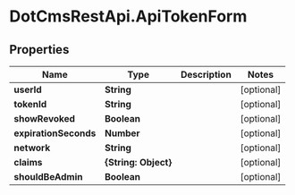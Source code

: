 # DotCmsRestApi.ApiTokenForm

## Properties

Name | Type | Description | Notes
------------ | ------------- | ------------- | -------------
**userId** | **String** |  | [optional] 
**tokenId** | **String** |  | [optional] 
**showRevoked** | **Boolean** |  | [optional] 
**expirationSeconds** | **Number** |  | [optional] 
**network** | **String** |  | [optional] 
**claims** | **{String: Object}** |  | [optional] 
**shouldBeAdmin** | **Boolean** |  | [optional] 


